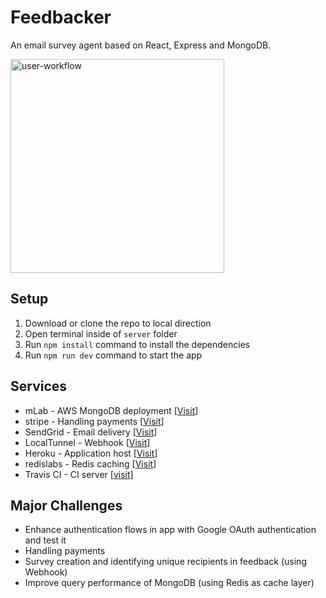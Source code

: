 # Feedbacker

An email survey agent based on React, Express and MongoDB.

<img width="342" alt="user-workflow" src="https://user-images.githubusercontent.com/20265633/36164746-54797ebc-10bb-11e8-9079-914162e2bb87.PNG">

## Setup

1. Download or clone the repo to local direction
2. Open terminal inside of `server` folder
3. Run `npm install` command to install the dependencies
4. Run `npm run dev` command to start the app

## Services

- mLab - AWS MongoDB deployment [[Visit](https://mlab.com/)]
- stripe - Handling payments [[Visit](https://stripe.com/)]
- SendGrid - Email delivery [[Visit](https://sendgrid.com/)]
- LocalTunnel - Webhook [[Visit](https://localtunnel.github.io/www/)]
- Heroku - Application host [[Visit](https://www.heroku.com/)]
- redislabs - Redis caching [[Visit](https://redislabs.com/)]
- Travis CI - CI server [[visit](https://travis-ci.com/)]

## Major Challenges

- Enhance authentication flows in app with Google OAuth authentication and test it
- Handling payments
- Survey creation and identifying unique recipients in feedback (using Webhook)
- Improve query performance of MongoDB (using Redis as cache layer)